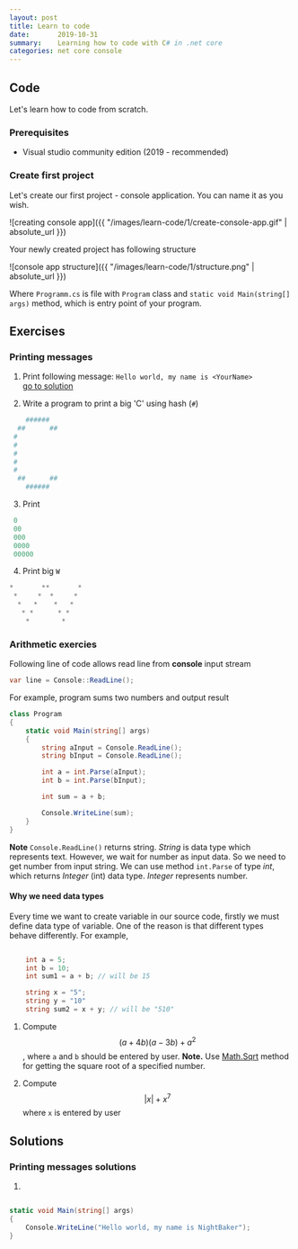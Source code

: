 ```yaml
---
layout: post
title: Learn to code
date:       2019-10-31
summary:    Learning how to code with C# in .net core
categories: net core console
---
```


## Code

Let's learn how to code from scratch.

### Prerequisites

* Visual studio community edition (2019 - recommended)


### Create first project

Let's create our first project - console application. You can name it as you wish. 

![creating console app]({{ "/images/learn-code/1/create-console-app.gif" | absolute_url }})

Your newly created project has following structure

![console app structure]({{ "/images/learn-code/1/structure.png" | absolute_url }})

Where `Programm.cs` is file with `Program` class and `static void Main(string[] args)` method, which is entry point of your program.

## Exercises

### Printing messages


1. Print following message: `Hello world, my name is <YourName>`  
[go to solution](#printing-messages-solutions)

2. Write a program to print a big 'C' using hash (`#`)

```powershell
    ######
  ##      ##
 #
 #
 #
 #
 #
  ##      ##
    ######
```

3. Print 

```powershell
 0
 00
 000
 0000
 00000
```
4. Print big `W`

```powershell
*       **       *
 *     *  *     *
  *   *    *   *
   * *      * *
    *        *
```


### Arithmetic exercies

Following line of code allows read line from **console** input stream
```csharp
var line = Console::ReadLine();
```

For example, program sums two numbers and output result

```csharp
class Program
{
    static void Main(string[] args)
    {
        string aInput = Console.ReadLine();
        string bInput = Console.ReadLine();

        int a = int.Parse(aInput);
        int b = int.Parse(bInput);

        int sum = a + b;

        Console.WriteLine(sum);
    }
}
```

**Note** 
`Console.ReadLine()` returns string. *String* is data type which represents text. However, we wait for number as input data. So we need to get number from input string. We can use method `int.Parse` of type *int*, which returns *Integer* (int) data type. *Integer* represents number. 

#### Why we need data types
Every time we want to create variable in our source code, firstly we must define data type of variable. One of the reason is that different types behave differently. For example,

```csharp

    int a = 5;
    int b = 10;
    int sum1 = a + b; // will be 15

    string x = "5";
    string y = "10"
    string sum2 = x + y; // will be "510"

```


1. Compute $$ (a + 4b)(a - 3b) + a^2 $$, where `a` and `b` should be entered by user.
 **Note.** Use [Math.Sqrt](https://docs.microsoft.com/en-us/dotnet/api/system.math.sqrt?view=netframework-4.8#System_Math_Sqrt_System_Double_) method for getting the square root of a specified number.

2. Compute $$ |x| + x^7  $$ where `x` is entered by user



## Solutions

### Printing messages solutions

1. 

```csharp

static void Main(string[] args)
{
    Console.WriteLine("Hello world, my name is NightBaker");
}

```